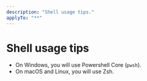 ```yaml
---
description: "Shell usage tips."
applyTo: "**"
---
```


# Shell usage tips

- On Windows, you will use Powershell Core (`pwsh`).
- On macOS and Linux, you will use Zsh.
